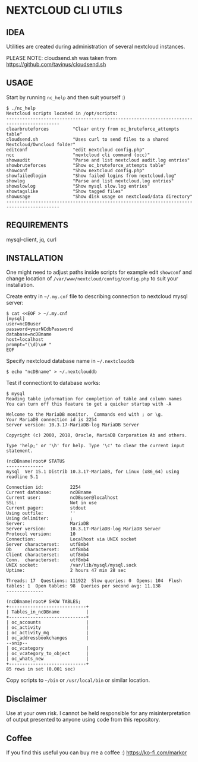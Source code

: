 # NEXTCLOUD CLI UTILS

## IDEA
Utilities are created during administration of several nextcloud instances.

PLEASE NOTE: cloudsend.sh was taken from https://github.com/tavinus/cloudsend.sh

## USAGE
Start by running `nc_help` and then suit yourself :)

```
$ ./nc_help
Nextcloud scripts located in /opt/scripts:
------------------------------------------------------------------------------------------
clearbruteforces         "Clear entry from oc_bruteforce_attempts table"
cloudsend.sh             "Uses curl to send files to a shared Nextcloud/Owncloud folder"
editconf                 "edit nextcloud config.php"
ncc                      "nextcloud cli command (occ)"
showaudit                "Parse and list nextcloud audit.log entries"
showbruteforces          "Show oc_bruteforce_attempts table"
showconf                 "Show nextcloud config.php"
showfailedlogin          "Show failed logins from nextcloud.log"
showlog                  "Parse and list nextcloud.log entries"
showslowlog              "Show mysql slow.log entries"
showtagslike             "Show tagged files"
showusage                "Show disk usage on nextcloud/data directory"
------------------------------------------------------------------------------------------
```

## REQUIREMENTS
mysql-client, jq, curl

## INSTALLATION
One might need to adjust paths inside scripts for example edit `showconf` and change location of `/var/www/nextcloud/config/config.php` to suit your installation.

Create entry in `~/.my.cnf` file to describing connection to nextcloud mysql server:
```
$ cat <<EOF > ~/.my.cnf
[mysql]
user=ncDBuser
password=yourNCdbPassword
database=ncDBname
host=localhost
prompt="(\d)\u# "
EOF
```

Specify nextcloud database name in `~/.nextclouddb`
```
$ echo "ncDBname" > ~/.nextclouddb
```

Test if connectiont to database works:
```
$ mysql
Reading table information for completion of table and column names
You can turn off this feature to get a quicker startup with -A

Welcome to the MariaDB monitor.  Commands end with ; or \g.
Your MariaDB connection id is 2254
Server version: 10.3.17-MariaDB-log MariaDB Server

Copyright (c) 2000, 2018, Oracle, MariaDB Corporation Ab and others.

Type 'help;' or '\h' for help. Type '\c' to clear the current input statement.

(ncDBname)root# STATUS
--------------
mysql  Ver 15.1 Distrib 10.3.17-MariaDB, for Linux (x86_64) using readline 5.1

Connection id:          2254
Current database:       ncDBname
Current user:           ncDBuser@localhost
SSL:                    Not in use
Current pager:          stdout
Using outfile:          ''
Using delimiter:        ;
Server:                 MariaDB
Server version:         10.3.17-MariaDB-log MariaDB Server
Protocol version:       10
Connection:             Localhost via UNIX socket
Server characterset:    utf8mb4
Db     characterset:    utf8mb4
Client characterset:    utf8mb4
Conn.  characterset:    utf8mb4
UNIX socket:            /var/lib/mysql/mysql.sock
Uptime:                 2 hours 47 min 28 sec

Threads: 17  Questions: 111922  Slow queries: 0  Opens: 104  Flush tables: 1  Open tables: 98  Queries per second avg: 11.138
--------------

(ncDBname)root# SHOW TABLES;
+-----------------------------+
| Tables_in_ncDBname          |
+-----------------------------+
| oc_accounts                 |
| oc_activity                 |
| oc_activity_mq              |
| oc_addressbookchanges       |
--snip--
| oc_vcategory                |
| oc_vcategory_to_object      |
| oc_whats_new                |
+-----------------------------+
85 rows in set (0.001 sec)
```

Copy scripts to `~/bin` or `/usr/local/bin` or similar location.

## Disclaimer
Use at your own risk. I cannot be held responsible for any misinterpretation of output presented to anyone using code from this repository.

## Coffee
If you find this useful you can buy me a coffee :) https://ko-fi.com/markor


